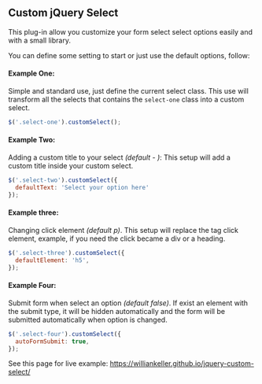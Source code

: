 ## Custom jQuery Select

This plug-in allow you customize your form select select options easily and with a small library.

You can define some setting to start or just use the default options, follow:


#### Example One:
Simple and standard use, just define the current select class.
This use will transform all the selects that contains the `select-one` class into a custom select.
```javascript
$('.select-one').customSelect();
```

#### Example Two:
Adding a custom title to your select *(default - )*:
This setup will add a custom title inside your custom select.
```javascript
$('.select-two').customSelect({
  defaultText: 'Select your option here'
});
```

#### Example three:
Changing click element *(default p)*.
This setup will replace the tag click element, example, if you need the click became a div or a heading.
```javascript
$('.select-three').customSelect({
  defaultElement: 'h5',
});
```

#### Example Four:
Submit form when select an option *(default false)*.
If exist an element with the submit type, it will be hidden automatically and the form will be submitted automatically when option is changed.
```javascript
$('.select-four').customSelect({
  autoFormSubmit: true,
});
```

See this page for live example: https://williankeller.github.io/jquery-custom-select/
